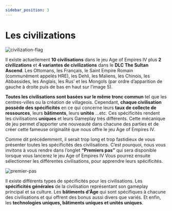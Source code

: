 ```yaml
---
sidebar_position: 3
---
```


# Les civilizations

![civilization-flag](/img/guide/civ.png)

Il existe actuellement **10 civilisations** dans le jeu Age of Empires IV plus **2 civilizations** et **4 variantes de civilizations** dans le **DLC The Sultan Ascend**. Les Ottomans, les Français, le Saint Empire Romain (communément appelés HRE), les Dehli, les Maliens, les Chinois, les Abbassides, les Anglais, les Rus’ et les Mongols (par ordre d’apparition de gauche à droite puis de bas en haut sur l’image 5).

**Toutes les civilisations sont basées sur le même tronc commun** tel que les centres-villes ou la création de villageois. Cependant, **chaque civilisation possède des spécificités** en ce qui concerne leurs **taux de collecte de ressources**, leurs **bâtiments**, leurs **unités** …etc. Ces spécificités rendent les civilisations **uniques** et leurs Gameplay très différents. Cette mécanique de jeu permet d’apporter une nouveauté dans chacune des parties et de créer cette fameuse originalité que nous offre le jeu Age of Empires IV.

Comme dit précédemment, il serait trop long et trop fastidieux de vous présenter toutes les spécificités des civilisations. C’est pourquoi, nous vous invitons à vous rendre dans l’onglet **“Premiers pas”** qui sera disponible lorsque vous lancerez le jeu Age of Empires IV Vous pourrez ensuite sélectionner les différentes civilisations, pour apprendre leurs spécificités.

![premier-pas](/img/guide/premier-pas.png)

Il existe différents types de spécificités pour les civilisations. 
Les **spécificités générales** de la civilisation représentant son gameplay principal et sa culture.
Les **bâtiments d'Âge** qui sont spécifiques à chacune des civilisations et qui offrent des bonus aussi divers que variés. 
Et enfin, les **technologies uniques, bâtiments uniques et unités uniques**.

